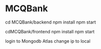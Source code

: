 # MCQBank

cd MCQBank/backend
npm install
npm start

cdMCQBank/frontend
npm install 
npm start

login to Mongodb Atlas
change ip to local
